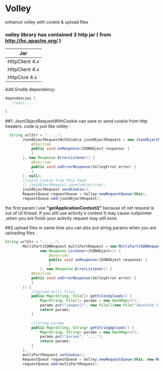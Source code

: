 # Volley
enhance volley with cookie &amp; upload files



### volley library has contained 3 http jar ( from http://hc.apache.org/ )
| Jar        |
| --------   |
| HttpClient 4.x |
| HttpClient 4.x |  
| HttpCore 4.x   |

Add Gradle dependency:
```gradle
dependencies {
   //wait.....

}
```

##1. JsonObjectRequestWithCookie can save or send cookie from http headers.
code is just like volley :
``` java
  String urlStr = ".....";
        JsonObjectRequestWithCookie jsonObjectRequest = new JsonObjectRequestWithCookie(getApplicationContext(), Request.Method.GET, urlStr, new Response.Listener<JSONObject>() {
            @Override
            public void onResponse(JSONObject response) {
            }
        }, new Response.ErrorListener() {
            @Override
            public void onErrorResponse(VolleyError error) {
            }
        }, null);
        //catch Cookie from http head
        // jsonObjectRequest.saveCookie(true);
        jsonObjectRequest.sendCookie();
        RequestQueue requestQueue = Volley.newRequestQueue(this);
        requestQueue.add(jsonObjectRequest);
```

the first param I use **"getApplicationContext()"** because of net request is out of UI thread. If you still use activity's context It may cause nullpointer ,when you are finish your activity request may still exist.

##2.upload files in same time
you can also put string params when you are uploading files .
``` java
String urlStr = "......";
        MultiPartJSONRequest multiPartRequest = new MultiPartJSONRequest(getApplicationContext(), Request.Method.POST, urlStr, null,
                new Response.Listener<JSONObject>() {
                    @Override
                    public void onResponse(JSONObject response) {
                    }
                }, new Response.ErrorListener() {
            @Override
            public void onErrorResponse(VolleyError error) {
            }
        }) {
            //upload multi files
            public Map<String, File[]> getFilesUploads() {
                Map<String, File[]> params = new HashMap<>();
                params.put("images[]", new File[]{new File("absolute file path"), new File("absolute file path")});
                return params;
            }

            //string params
            public Map<String, String> getStringUploads() {
                Map<String, String> params = new HashMap<>();
                params.put("params", "....");
                return params;
            }
        };
        multiPartRequest.setCookie();
        RequestQueue requestQueue = Volley.newRequestQueue(this, new MultiPartStack());
        requestQueue.add(multiPartRequest);
```
